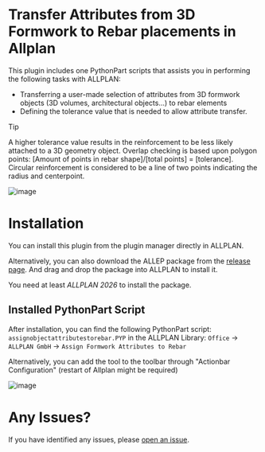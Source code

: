 # Transfer Attributes from 3D Formwork to Rebar placements in Allplan

This plugin includes one PythonPart scripts that assists you in performing the following tasks with ALLPLAN:

* Transferring a user-made selection of attributes from 3D formwork objects (3D volumes, architectural objects...) to rebar elements
* Defining the tolerance value that is needed to allow attribute transfer.

> [!TIP]
> A higher tolerance value results in the reinforcement to be less likely attached to a 3D geometry object.
> Overlap checking is based upon polygon points: [Amount of points in rebar shape]/[total points] = [tolerance].
> Circular reinforcement is considered to be a line of two points indicating the radius and centerpoint.


![image](https://github.com/user-attachments/assets/e0202411-f07a-4c96-bd9d-d0a11ff93d08)



# Installation
You can install this plugin from the plugin manager directly in ALLPLAN. 

Alternatively, you can also download the ALLEP package from the [release page](https://github.com/bertvo-allplan/AllplanFormworkAttributeTransfer/releases). And drag and drop the package into ALLPLAN to install it.

You need at least _ALLPLAN 2026_ to install the package.

## Installed PythonPart Script
After installation, you can find the following PythonPart script: `assignobjectattributestorebar.PYP`
in the ALLPLAN Library:
`Office` → `ALLPLAN GmbH` → `Assign Formwork Attributes to Rebar`

Alternatively, you can add the tool to the toolbar through "Actionbar Configuration" (restart of Allplan might be required)

![image](https://github.com/user-attachments/assets/16ad319a-55a6-47ad-8340-5cc9da4fde98)

# Any Issues?
If you have identified any issues, please [open an issue](https://github.com/bertvo-allplan/AllplanFormworkAttributeTransfer/issues).
